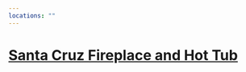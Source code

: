 ```yaml
---
locations: ""
---
```

# [Santa Cruz Fireplace and Hot Tub](geo:36.981551831114274,-122.00977689040886)